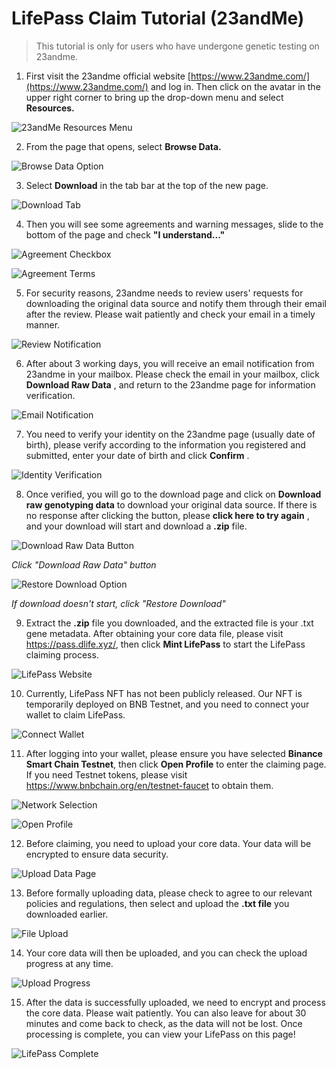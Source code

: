 # LifePass Claim Tutorial (23andMe)

> This tutorial is only for users who have undergone genetic testing on 23andme.
> 
1. First visit the 23andme official website [https://www.23andme.com/](https://www.23andme.com/) and log in. Then click on the avatar in the upper right corner to bring up the drop-down menu and select **Resources.**

![23andMe Resources Menu](../imgs/tutorials/23andme/23andme-step-01.jpg)

2. From the page that opens, select **Browse Data.**

![Browse Data Option](../imgs/tutorials/23andme/23andme-step-02.jpg)

3. Select **Download** in the tab bar at the top of the new page.

![Download Tab](../imgs/tutorials/23andme/23andme-step-03.jpg)

4. Then you will see some agreements and warning messages, slide to the bottom of the page and check **"I understand..."**

![Agreement Checkbox](../imgs/tutorials/23andme/23andme-step-04.jpg)

![Agreement Terms](../imgs/tutorials/23andme/23andme-step-05.jpg)

5. For security reasons, 23andme needs to review users' requests for downloading the original data source and notify them through their email after the review. Please wait patiently and check your email in a timely manner.

![Review Notification](../imgs/tutorials/23andme/23andme-step-06.jpg)

6. After about 3 working days, you will receive an email notification from 23andme in your mailbox. Please check the email in your mailbox, click **Download Raw Data** , and return to the 23andme page for information verification.

![Email Notification](../imgs/tutorials/23andme/23andme-step-07.png)

7. You need to verify your identity on the 23andme page (usually date of birth), please verify according to the information you registered and submitted, enter your date of birth and click **Confirm** .

![Identity Verification](../imgs/tutorials/23andme/23andme-step-08.jpg)

8. Once verified, you will go to the download page and click on **Download raw genotyping data** to download your original data source. If there is no response after clicking the button, please **click here to try again** , and your download will start and download a **.zip** file.

![Download Raw Data Button](../imgs/tutorials/23andme/23andme-step-09.jpg)

*Click "Download Raw Data" button*

![Restore Download Option](../imgs/tutorials/23andme/23andme-step-10.jpg)

*If download doesn't start, click "Restore Download"*

9. Extract the **.zip** file you downloaded, and the extracted file is your .txt gene metadata. After obtaining your core data file, please visit https://pass.dlife.xyz/, then click **Mint LifePass** to start the LifePass claiming process.

![LifePass Website](../imgs/tutorials/WeGene/wegene-step-05.png)

10. Currently, LifePass NFT has not been publicly released. Our NFT is temporarily deployed on BNB Testnet, and you need to connect your wallet to claim LifePass.

![Connect Wallet](../imgs/tutorials/WeGene/wegene-step-06.png)

11. After logging into your wallet, please ensure you have selected **Binance Smart Chain Testnet**, then click **Open Profile** to enter the claiming page. If you need Testnet tokens, please visit https://www.bnbchain.org/en/testnet-faucet to obtain them.

![Network Selection](../imgs/tutorials/WeGene/wegene-step-07.png)

![Open Profile](../imgs/tutorials/WeGene/wegene-step-08.png)

12. Before claiming, you need to upload your core data. Your data will be encrypted to ensure data security.

![Upload Data Page](../imgs/tutorials/WeGene/wegene-step-09.png)

13. Before formally uploading data, please check to agree to our relevant policies and regulations, then select and upload the **.txt file** you downloaded earlier.

![File Upload](../imgs/tutorials/WeGene/wegene-step-10.png)

14. Your core data will then be uploaded, and you can check the upload progress at any time.

![Upload Progress](../imgs/tutorials/WeGene/wegene-step-11.png)

15. After the data is successfully uploaded, we need to encrypt and process the core data. Please wait patiently. You can also leave for about 30 minutes and come back to check, as the data will not be lost. Once processing is complete, you can view your LifePass on this page!

![LifePass Complete](../imgs/tutorials/WeGene/wegene-step-12.png)
